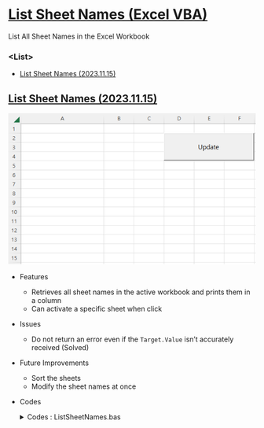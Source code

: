 # [List Sheet Names (Excel VBA)](../../README.md#vba)

  List All Sheet Names in the Excel Workbook


### \<List>

  - [List Sheet Names (2023.11.15)](#list-sheet-names-20231115)


## [List Sheet Names (2023.11.15)](#list)

  ![List Sheet Names](./Images/ListSheetNames.gif)

  - Features
    - Retrieves all sheet names in the active workbook and prints them in a column
    - Can activate a specific sheet when click

  - Issues
    - Do not return an error even if the `Target.Value` isn’t accurately received (Solved)

  - Future Improvements
    - Sort the sheets
    - Modify the sheet names at once

  - Codes
    <details>
      <summary>Codes : ListSheetNames.bas</summary>

    ```vba
    Option Explicit
    ```
    ```vba
    Private Sub GetAllSheetNames()

        Dim ws As Worksheet
        Dim sheetNames() As String
        Dim i As Integer

        ' Resize the array to the number of sheets in the workbook
        ReDim sheetNames(1 To Sheets.Count)

        ' Loop through each worksheet and store its name in the array
        For Each ws In ThisWorkbook.Sheets
            i = i + 1
            sheetNames(i) = ws.Name
            ' Debug.Print sheetNames(i)                         ' For debugging purposes
        Next ws

        ' Output sheet names in a column in the active sheet without a loop
        Range("A1").Resize(UBound(sheetNames), 1).Value = Application.Transpose(sheetNames)

    End Sub
    ```
    ```vba
    Private Sub Worksheet_SelectionChange(ByVal Target As Range)

        If Target.Cells.CountLarge = 1 Then ' Checking if only a single cell is selected
            Dim wsName As String
            wsName = Target.Value ' Store the value of the selected cell

            ' If a sheet with the given name exists, activate it
            If WorksheetExists(wsName) Then
                Sheets(wsName).Activate
            End If
        End If

    End Sub
    ```
    ```vba
    Function WorksheetExists(wsName As String) As Boolean

        ' Check if a sheet with the given name exists
        On Error Resume Next
            WorksheetExists = Not Sheets(wsName) Is Nothing
        On Error GoTo 0

    End Function
    ```
    ```vba
    Private Sub btn_GetAllSheetNames_Click()

        ' Clear data in column A
        Columns("A:A").Clear

        ' Execute the GetAllSheetNames() procedure
        Call GetAllSheetNames

    End Sub
    ```

    </details>

